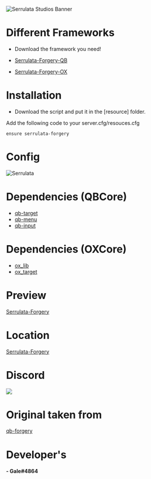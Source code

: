 ![Serrulata Studios Banner](https://i.imgur.com/wG4hycs.gif)

# Different Frameworks

* Download the framework you need!
* [Serrulata-Forgery-QB](https://github.com/Serrulata-Studios/serrulata-forgery/tree/qb)

* [Serrulata-Forgery-OX](https://github.com/Serrulata-Studios/serrulata-forgery/tree/qb)


# Installation

* Download the script and put it in the [resource] folder.

Add the following code to your server.cfg/resouces.cfg
```
ensure serrulata-forgery
```

# Config
![Serrulata](https://i.imgur.com/qqgWKVL.png)


# Dependencies (QBCore)
* [qb-target](https://github.com/qbcore-framework/qb-target)
* [qb-menu](https://github.com/qbcore-framework/qb-menu)
* [qb-input](https://github.com/qbcore-framework/qb-input)

# Dependencies (OXCore)
* [ox_lib](https://github.com/overextended/ox_lib)
* [ox_target](https://github.com/overextended/ox_target)

# Preview 
[Serrulata-Forgery](https://streamable.com/xv65b6) 

# Location
[Serrulata-Forgery](https://prnt.sc/IlhYZBrScOk6)

# Discord
[![](https://dcbadge.vercel.app/api/server/NerdvuJDX7)](https://discord.gg/NerdvuJDX7)

# Original taken from  
[qb-forgery](https://github.com/ansljeremy/qb-forgery) 

# Developer's
#### - Gale#4864
